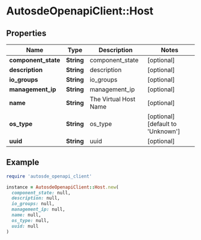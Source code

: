# AutosdeOpenapiClient::Host

## Properties

| Name | Type | Description | Notes |
| ---- | ---- | ----------- | ----- |
| **component_state** | **String** | component_state | [optional] |
| **description** | **String** | description | [optional] |
| **io_groups** | **String** | io_groups | [optional] |
| **management_ip** | **String** | management_ip | [optional] |
| **name** | **String** | The Virtual Host Name | [optional] |
| **os_type** | **String** | os_type | [optional][default to &#39;Unknown&#39;] |
| **uuid** | **String** | uuid | [optional] |

## Example

```ruby
require 'autosde_openapi_client'

instance = AutosdeOpenapiClient::Host.new(
  component_state: null,
  description: null,
  io_groups: null,
  management_ip: null,
  name: null,
  os_type: null,
  uuid: null
)
```

